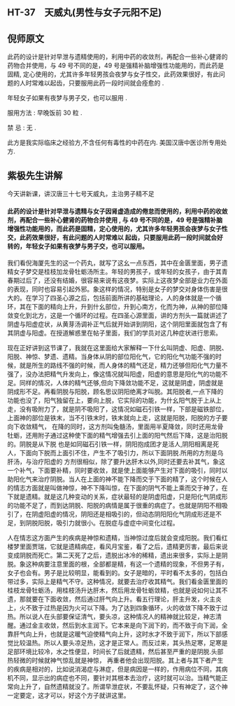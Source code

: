 ## HT-37　天威丸(男性与女子元阳不足)

## 倪师原文

此药的设计是针对早泄与遗精使用的，利用中药的收敛剂，再配合一些补心健肾的药物合并使用，与 49 号不同的是，49 号是强精补脑增强性功能用的，而此药是固精, 定心使用的，尤其许多年轻男孩会夜梦与女子性交，此药效果很好，有此问题的人时常难以起齿，只要服用此药一段时间就会痊愈的 .

年轻女子如果有夜梦与男子交，也可以服用 .

服用方法 : 早晚饭前 30 粒 .

禁 忌 : 无 .

此方是我实际临床之经验方,不含任何有毒性的中药在内. 美国汉唐中医诊所专用处方.

## 紫极先生讲解

今天讲新课，讲汉唐三十七号天威丸，主治男子精不足

#### 此药的设计是针对早泄与遗精与女子因肾虚造成的倦怠而使用的，利用中药的收敛剂，再配合一些补心健肾的药物合并使用 , 与 49 号不同的是，49 号是强精补脑增强性功能用的，而此药是固精，定心使用的，尤其许多年轻男孩会夜梦与女子性交，此药效果很好，有此问题的人时常难以 起齿，只要服用此药一段时间就会好转的，年轻女子如果有夜梦与男子交，也可以服用。

我们看倪海厦先生的这一个药丸，就写了这幺一点东西，其中在金匮里面，男子遗精女子梦交是桂枝加龙骨牡蛎汤所主。年轻的男孩子，或年轻的女孩子，由于其青春期过后了，还没有结婚，很容易来说有这夜梦。实际上这夜梦全部是业力在外面的表现，同时也容易引起外邪。象这样的情况，特别是女子的梦交对身体伤害是很大的。在学习了四圣心源之后，包括前面所讲的基础理论，人的身体就是一个循环，其在下面的精向上升，升到什幺部位，升到心南方，化而为神，从神的部位降敛变化到北方，这是一个循环的过程。在四圣心源里面，讲的方剂头一篇就讲述了阴虚与阳虚症状，从黄芽汤调补正气后就开始讲到阴阳，这个阴阳里面就包含了有其阴虚与阳虚。在授道解惑里在帖子里面，我们的学员对这几种症状进行思索。

现在正好讲到这节课了，我就在这里面给大家解释一下什幺叫阴虚、阳虚、阴脱、阳脱、神惊、梦遗、遗精。当身体从阴的部位阳化气，它的阳化气功能不强的时候，就是所生的路线不强的时候，而人身体的精气还足，精力还够但阳化气力量不强了，没办法把精气升发向上，像这情况就叫阳虚，阳虚的意思是阳化气的功能不足。同样的情况，人体的精气还够,但向下降敛功能不足，这就是阴虚，阴虚就是阴成形不足。再看阴脱与阳脱，顾名思议阴阳绝离才叫脱。其阳脱者,一点下降的功能也没了，阳气独留在上，要向上脱，它实际的功能，为什幺阳气脱于上从上走，没有吸附力了，就是阴不吸阳了，这情况如磁石引铁一样，下部是磁铁部位，上面神的部位是铁末，当不引铁末时，铁末就向上走，这就是阳脱，阳脱的方子要向下收敛精气， 在降的同时，这方剂叫兔髓汤，里面用半夏降敛，同时还用龙骨牡蛎，还用附子通过这种使下面的精气增强去引上面的阳气然后下降，这是治阳脱的。阴脱是从下脱 也是如同磁石引铁一样，阴阳抱成团才是活人,阴阳相离是死人，下面向下脱而上面引不住，产生不了吸引力，所以下面阴脱.所用的方剂是乌肝汤，与治疗阳虚的 方剂很相似，除了要升达肝木以外,同时还要去补其气，象这一个补气，下面要补精，同时要收敛，就是使上面能够产生对下面的吸引，同时以助阳化气来治疗阴脱。当人在上面的神不能下降而交于下面的精了，这个时候在人的情志方面就是叫做神惊，神不下降叫惊，在下面的阴气不能上乘而交于神了，在下就是遗精。就是这几种变动的关系，症状最轻的是阴虚阳虚，只是阳化气阴成形的功能不足了，而到达阴脱、阳脱的病情是属于很重的病症了。也就是阴阳不相吸引了，在阴虚阳虚的情况，阴阳还是相吸引的，但动态阴阳阳化气阴成形还是不足，到阴脱阳脱，吸引力就很小。在脱症与虚症中间变化过程。

人在情志这方面产生的疾病是神惊和遗精，当神惊过度后就会变成阳脱。我们看红楼梦里面贾瑞，它就是遗精病症，看风月宝鉴，看了之后，遗精更厉害，最后来说变成阴脱而死亡。第二天死了之后，遗脱出冰冷的稀精，遗出来很多，实际上是阴脱。象这种病要注意里面的根，全部都是精，有这一个遗精的现象，不但男子有，女子也会有。男子是比较明显，能看到的。女子是暗的，平时看不太多的，包括白带过多，实际上是精气不守。这种情况，就要去治疗收其精气。我们看金匮里面的桂枝龙骨牡蛎汤，用桂枝汤升达肝木，然后用龙骨牡蛎敛精，也就是说如何让其不遗，那就要在下面收敛，然后通过肝气向上升。看五行理论，肝主升发，火主炎上，火不致于过热是因为火可以下降。为了达到四象循环，火的收敛下降不致于过热。所以说人在头部要保证清气，要头凉，这种情况人的精神就比较足，神志清醒。通过金主收敛，然后到水主润下。它本来是向下润下的，而不致于向下润，全靠肝气向上升，也就是这暖气迫使精气向上升，这时水才不致于润下，所以下部感觉比较温热。所以人要头凉足热，这才是正常人。而反过来，其头热足寒，足寒是足部环境比较冷，水之性便显，时间长了后就遗精，然后甚至严重的是阴脱.头部热轻微的时候就神气惊乱就是神惊， 再重者他会出现阳脱。其上者与其下者产生的疾病是相对的，比如说消渴症与淋症，但是病因是一样的，作用病位不同，其病机不同，显示出的病症也不同，要针对其根本去治疗，这时就可以治。当精气能正常向上升了，自然遗精就没了。所谓早泄症状，不要乱怀疑，只有神定了，这个神一定要定，这才可以，好这个方子就讲这里。

